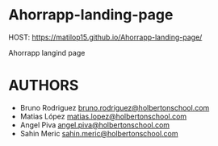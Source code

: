 # Ahorrapp-landing-page

HOST: https://matilop15.github.io/Ahorrapp-landing-page/

Ahorrapp langind page 


# AUTHORS
- Bruno	Rodriguez <bruno.rodriguez@holbertonschool.com>
- Matias López <matias.lopez@holbertonschool.com>
- Angel	Piva <angel.piva@holbertonschool.com>
- Sahin	Meric <sahin.meric@holbertonschool.com>
